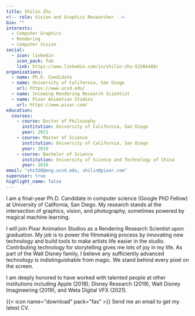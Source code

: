 ```yaml
---
title: Shilin Zhu
<!-- role: Vision and Graphics Researcher -->
bio: ""
interests:
  - Computer Graphics
  - Rendering
  - Computer Vision
social:
  - icon: linkedin
    icon_pack: fab
    link: https://www.linkedin.com/in/shilin-zhu-5326b488/
organizations:
  - name: Ph.D. Candidate
  - name: University of California, San Diego
    url: https://www.ucsd.edu/
  - name: Incoming Rendering Research Scientist
  - name: Pixar Animation Studios
    url: https://www.pixar.com/
education:
  courses:
    - course: Doctor of Philosophy
      institution: University of California, San Diego
      year: 2021
    - course: Master of Science
      institution: University of California, San Diego
      year: 2019
    - course: Bachelor of Science
      institution: University of Science and Technology of China
      year: 2016
email: "shz338@eng.ucsd.edu, shilin@pixar.com"
superuser: true
highlight_name: false
---
```

I am a final-year Ph.D. Candidate in computer science (Google PhD Fellow) at University of California, San Diego. My research stands at the intersection of graphics, vision, and photography, sometimes powered by magical machine learning. 

I will join Pixar Animation Studios as a Rendering Research Scientist upon graduation. My job is to power the filmmaking process by innovating new technology and build tools to make artists life easier in the studio. Contributing technology for storytelling gives me lots of joy in my life. As part of the Walt Disney family, I believe any sufficiently advanced technology is indistinguishable from magic. We stand behind every pixel on the screen.

I am deeply honored to have worked with talented people at other institutions including Apple (2018), Disney Research (2019), Walt Disney Imagineering (2019), and Weta Digital VFX (2021).

{{< icon name="download" pack="fas" >}} Send me an email to get my latest CV. <!-- Download my {{< staticref "uploads/Shilin_CV.pdf" "newtab" >}}CV{{< /staticref >}}. -->